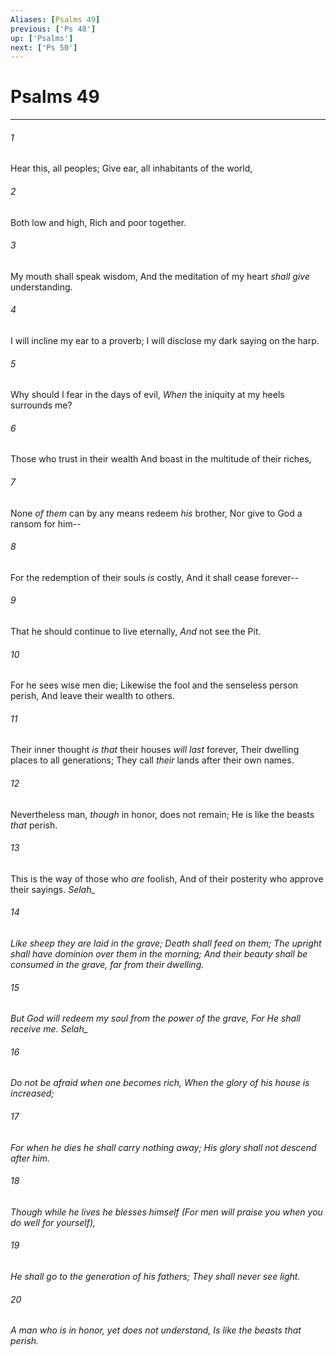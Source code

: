 ```yaml
---
Aliases: [Psalms 49]
previous: ['Ps 48']
up: ['Psalms']
next: ['Ps 50']
---
```

# Psalms 49

***


###### 1 
Hear this, all peoples; Give ear, all inhabitants of the world, 

###### 2 
Both low and high, Rich and poor together. 

###### 3 
My mouth shall speak wisdom, And the meditation of my heart _shall give_ understanding. 

###### 4 
I will incline my ear to a proverb; I will disclose my dark saying on the harp. 

###### 5 
Why should I fear in the days of evil, _When_ the iniquity at my heels surrounds me? 

###### 6 
Those who trust in their wealth And boast in the multitude of their riches, 

###### 7 
None _of them_ can by any means redeem _his_ brother, Nor give to God a ransom for him-- 

###### 8 
For the redemption of their souls _is_ costly, And it shall cease forever-- 

###### 9 
That he should continue to live eternally, _And_ not see the Pit. 

###### 10 
For he sees wise men die; Likewise the fool and the senseless person perish, And leave their wealth to others. 

###### 11 
Their inner thought _is that_ their houses _will last_ forever, Their dwelling places to all generations; They call _their_ lands after their own names. 

###### 12 
Nevertheless man, _though_ in honor, does not remain; He is like the beasts _that_ perish. 

###### 13 
This is the way of those who _are_ foolish, And of their posterity who approve their sayings. <i class="selah">Selah_ 

###### 14 
Like sheep they are laid in the grave; Death shall feed on them; The upright shall have dominion over them in the morning; And their beauty shall be consumed in the grave, far from their dwelling. 

###### 15 
But God will redeem my soul from the power of the grave, For He shall receive me. <i class="selah">Selah_ 

###### 16 
Do not be afraid when one becomes rich, When the glory of his house is increased; 

###### 17 
For when he dies he shall carry nothing away; His glory shall not descend after him. 

###### 18 
Though while he lives he blesses himself (For _men_ will praise you when you do well for yourself), 

###### 19 
He shall go to the generation of his fathers; They shall never see light. 

###### 20 
A man _who is_ in honor, yet does not understand, Is like the beasts _that_ perish.
